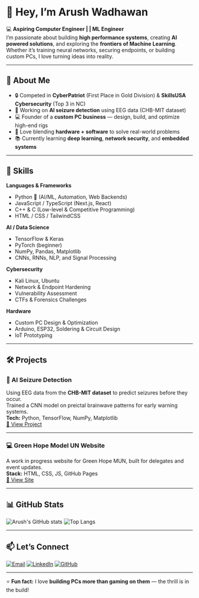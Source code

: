 # 👋 Hey, I’m Arush Wadhawan

💻 **Aspiring Computer Engineer | | ML Engineer**  
I’m passionate about building **high performance systems**, creating **AI powered solutions**, and exploring the **frontiers of Machine Learning**.  
Whether it’s training neural networks, securing endpoints, or building custom PCs, I love turning ideas into reality.

---

## 🧠 About Me
- 🔒 Competed in **CyberPatriot** (First Place in Gold Division) & **SkillsUSA Cybersecurity** (Top 3 in NC)
- 🤖 Working on **AI seizure detection** using EEG data (CHB-MIT dataset)
- 💻 Founder of a **custom PC business** — design, build, and optimize high-end rigs
- 🚀 Love blending **hardware + software** to solve real-world problems
- 📚 Currently learning **deep learning**, **network security**, and **embedded systems**

---

## 🚀 Skills

**Languages & Frameworks**
- Python 🐍 (AI/ML, Automation, Web Backends)
- JavaScript / TypeScript (Next.js, React)
- C++ & C (Low-level & Competitive Programming)
- HTML / CSS / TailwindCSS

**AI / Data Science**
- TensorFlow & Keras
- PyTorch (beginner)
- NumPy, Pandas, Matplotlib
- CNNs, RNNs, NLP, and Signal Processing

**Cybersecurity**
- Kali Linux, Ubuntu
- Network & Endpoint Hardening
- Vulnerability Assessment
- CTFs & Forensics Challenges

**Hardware**
- Custom PC Design & Optimization
- Arduino, ESP32, Soldering & Circuit Design
- IoT Prototyping

---

## 🛠 Projects

### 🧠 AI Seizure Detection
Using EEG data from the **CHB-MIT dataset** to predict seizures before they occur.  
Trained a CNN model on preictal brainwave patterns for early warning systems.  
**Tech:** Python, TensorFlow, NumPy, Matplotlib  
[🔗 View Project](https://github.com/SoulSniper1212/seizure-detection-ai)

---

### 💻 Green Hope Model UN Website
A work in progress website for Green Hope MUN, built for delegates and event updates.  
**Stack:** HTML, CSS, JS, GitHub Pages  
[🔗 View Site](https://github.com/SoulSniper1212/Green-Hope-Model-United-Nations)

---

## 📊 GitHub Stats

![Arush's GitHub stats](https://github-readme-stats.vercel.app/api?username=SoulSniper1212&show_icons=true&theme=radical)
![Top Langs](https://github-readme-stats.vercel.app/api/top-langs/?username=SoulSniper1212&layout=compact&theme=radical)

---

## 📫 Let’s Connect

[![Email](https://img.shields.io/badge/Email-warush23%40gmail.com-red?style=for-the-badge&logo=gmail)](mailto:warush23@gmail.com)
[![LinkedIn](https://img.shields.io/badge/LinkedIn-Arush_Wadhawan-blue?style=for-the-badge&logo=linkedin)](https://www.linkedin.com/in/arush-wadhawan-ba6906201/)
[![GitHub](https://img.shields.io/badge/GitHub-SoulSniper1212-black?style=for-the-badge&logo=github)](https://github.com/SoulSniper1212)

---

⭐ **Fun fact:** I love **building PCs more than gaming on them** — the thrill is in the build!

